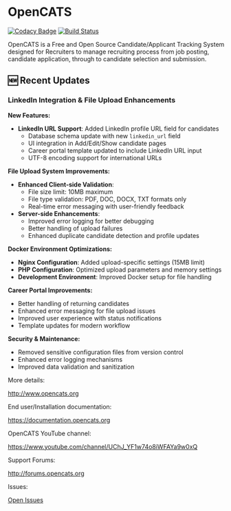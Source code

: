 # OpenCATS
[![Codacy Badge](https://api.codacy.com/project/badge/Grade/948d67033d624e9382a332af20339c00)](https://www.codacy.com/app/OpenCATS/OpenCATS?utm_source=github.com&amp;utm_medium=referral&amp;utm_content=opencats/OpenCATS&amp;utm_campaign=Badge_Grade)
[![Build Status](https://app.travis-ci.com/opencats/OpenCATS.svg?branch=master)](https://app.travis-ci.com/opencats/OpenCATS)

OpenCATS is a Free and Open Source Candidate/Applicant Tracking System designed for Recruiters to manage recruiting process from job posting, candidate application, through to candidate selection and submission.

## 🆕 Recent Updates

### LinkedIn Integration & File Upload Enhancements

**New Features:**
- **LinkedIn URL Support**: Added LinkedIn profile URL field for candidates
  - Database schema update with new `linkedin_url` field
  - UI integration in Add/Edit/Show candidate pages
  - Career portal template updated to include LinkedIn URL input
  - UTF-8 encoding support for international URLs

**File Upload System Improvements:**
- **Enhanced Client-side Validation**:
  - File size limit: 10MB maximum
  - File type validation: PDF, DOC, DOCX, TXT formats only
  - Real-time error messaging with user-friendly feedback
- **Server-side Enhancements**:
  - Improved error logging for better debugging
  - Better handling of upload failures
  - Enhanced duplicate candidate detection and profile updates

**Docker Environment Optimizations:**
- **Nginx Configuration**: Added upload-specific settings (15MB limit)
- **PHP Configuration**: Optimized upload parameters and memory settings
- **Development Environment**: Improved Docker setup for file handling

**Career Portal Improvements:**
- Better handling of returning candidates
- Enhanced error messaging for file upload issues
- Improved user experience with status notifications
- Template updates for modern workflow

**Security & Maintenance:**
- Removed sensitive configuration files from version control
- Enhanced error logging mechanisms
- Improved data validation and sanitization

More details: 

<http://www.opencats.org>

End user/Installation  documentation:

<https://documentation.opencats.org>

OpenCATS YouTube channel:

<https://www.youtube.com/channel/UChJ_YF1w74o8iWFAYa9w0xQ>

Support Forums:

<http://forums.opencats.org>

Issues:

[Open Issues](https://github.com/opencats/OpenCATS/issues?q=is%3Aopen)
